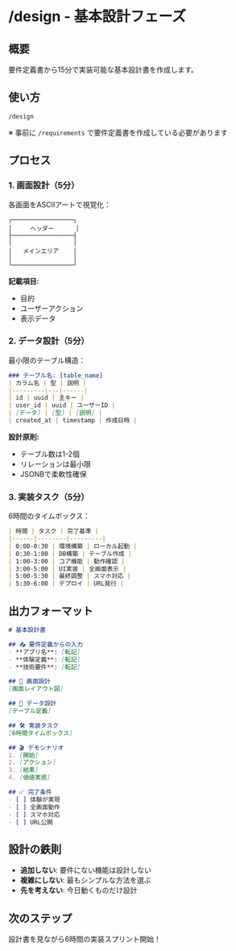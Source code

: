 # /design - 基本設計フェーズ

## 概要
要件定義書から15分で実装可能な基本設計書を作成します。

## 使い方
```
/design
```
※ 事前に `/requirements` で要件定義書を作成している必要があります

## プロセス

### 1. 画面設計（5分）
各画面をASCIIアートで視覚化：

```
┌─────────────────┐
│     ヘッダー      │
├─────────────────┤
│                 │
│   メインエリア    │
│                 │
└─────────────────┘
```

**記載項目:**
- 目的
- ユーザーアクション
- 表示データ

### 2. データ設計（5分）
最小限のテーブル構造：

```markdown
### テーブル名: [table_name]
| カラム名 | 型 | 説明 |
|---------|---|------|
| id | uuid | 主キー |
| user_id | uuid | ユーザーID |
| [データ] | [型] | [説明] |
| created_at | timestamp | 作成日時 |
```

**設計原則:**
- テーブル数は1-2個
- リレーションは最小限
- JSONBで柔軟性確保

### 3. 実装タスク（5分）
6時間のタイムボックス：

```markdown
| 時間 | タスク | 完了基準 |
|------|--------|---------|
| 0:00-0:30 | 環境構築 | ローカル起動 |
| 0:30-1:00 | DB構築 | テーブル作成 |
| 1:00-3:00 | コア機能 | 動作確認 |
| 3:00-5:00 | UI実装 | 全画面表示 |
| 5:00-5:30 | 最終調整 | スマホ対応 |
| 5:30-6:00 | デプロイ | URL発行 |
```

## 出力フォーマット

```markdown
# 基本設計書

## 📥 要件定義からの入力
- **アプリ名**: [転記]
- **体験定義**: [転記]
- **技術要件**: [転記]

## 🎨 画面設計
[画面レイアウト図]

## 💾 データ設計
[テーブル定義]

## 🛠 実装タスク
[6時間タイムボックス]

## 🎬 デモシナリオ
1. [開始]
2. [アクション]
3. [結果]
4. [価値実感]

## ✅ 完了条件
- [ ] 体験が実現
- [ ] 全画面動作
- [ ] スマホ対応
- [ ] URL公開
```

## 設計の鉄則
- **追加しない**: 要件にない機能は設計しない
- **複雑にしない**: 最もシンプルな方法を選ぶ
- **先を考えない**: 今日動くものだけ設計

## 次のステップ
設計書を見ながら6時間の実装スプリント開始！